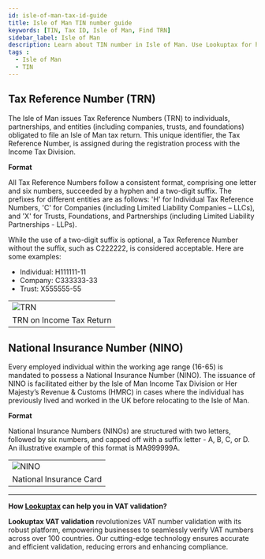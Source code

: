 ```yaml
---
id: isle-of-man-tax-id-guide
title: Isle of Man TIN number guide
keywords: [TIN, Tax ID, Isle of Man, Find TRN]
sidebar_label: Isle of Man
description: Learn about TIN number in Isle of Man. Use Lookuptax for hassle-free tax id validation in Isle of Man and other 100+ countries
tags : 
  - Isle of Man
  - TIN
---
```


## Tax Reference Number (TRN)

The Isle of Man issues Tax Reference Numbers (TRN) to individuals, partnerships, and entities (including companies, trusts, and foundations) obligated to file an Isle of Man tax return. This unique identifier, the Tax Reference Number, is assigned during the registration process with the Income Tax Division. 

**Format**

All Tax Reference Numbers follow a consistent format, comprising one letter and six numbers, succeeded by a hyphen and a two-digit suffix. The prefixes for different entities are as follows: 'H' for Individual Tax Reference Numbers, 'C' for Companies (including Limited Liability Companies – LLCs), and 'X' for Trusts, Foundations, and Partnerships (including Limited Liability Partnerships - LLPs).

While the use of a two-digit suffix is optional, a Tax Reference Number without the suffix, such as C222222, is considered acceptable. Here are some examples:
- Individual: H111111-11
- Company: C333333-33
- Trust: X555555-55

<table align="center" border="0px" border-color="#dedede"><tr><td>
  <img src="/docs/img/taxid/trn.PNG" alt="TRN"/>
  </td></tr>
  <tr><td align="center">TRN on Income Tax Return</td></tr>
</table>

## National Insurance Number (NINO)

Every employed individual within the working age range (16-65) is mandated to possess a National Insurance Number (NINO). The issuance of NINO is facilitated either by the Isle of Man Income Tax Division or Her Majesty’s Revenue & Customs (HMRC) in cases where the individual has previously lived and worked in the UK before relocating to the Isle of Man.

**Format**

National Insurance Numbers (NINOs) are structured with two letters, followed by six numbers, and capped off with a suffix letter - A, B, C, or D. An illustrative example of this format is MA999999A. 


<table align="center" border="0px" border-color="#dedede"><tr><td>
  <img src="/docs/img/taxid/nino-card.PNG" alt="NINO"/>
  </td></tr>
  <tr><td align="center">National Insurance Card</td></tr>
</table>

----
**How [Lookuptax](https://lookuptax.com/) can help you in VAT validation?**

**Lookuptax VAT validation** revolutionizes VAT number validation with its robust platform, empowering businesses to seamlessly verify VAT numbers across over 100 countries. Our cutting-edge technology ensures accurate and efficient validation, reducing errors and enhancing compliance.
